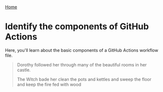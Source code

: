 [Home](index.md)
# Identify the components of GitHub Actions
Here, you'll learn about the basic components of a GitHub Actions workflow file.
> Dorothy followed her through many of the beautiful rooms in her castle.
>
> The Witch bade her clean the pots and kettles and sweep the floor and keep the fire fed with wood
